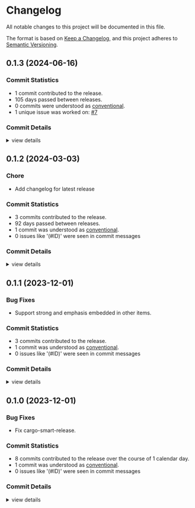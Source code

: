# Changelog

All notable changes to this project will be documented in this file.

The format is based on [Keep a Changelog](https://keepachangelog.com/en/1.0.0/),
and this project adheres to [Semantic Versioning](https://semver.org/spec/v2.0.0.html).

## 0.1.3 (2024-06-16)

### Commit Statistics

<csr-read-only-do-not-edit/>

 - 1 commit contributed to the release.
 - 105 days passed between releases.
 - 0 commits were understood as [conventional](https://www.conventionalcommits.org).
 - 1 unique issue was worked on: [#7](https://github.com/LegNeato/mdbook-typst/issues/7)

### Commit Details

<csr-read-only-do-not-edit/>

<details><summary>view details</summary>

 * **[#7](https://github.com/LegNeato/mdbook-typst/issues/7)**
    - Remove `-v` ([`28b435e`](https://github.com/LegNeato/mdbook-typst/commit/28b435e837ddf871b9b7fb80afc6ff9884f34c9b))
</details>

## 0.1.2 (2024-03-03)

<csr-id-1977f5068194d80566070497ebb58048458669bf/>

### Chore

 - <csr-id-1977f5068194d80566070497ebb58048458669bf/> Add changelog for latest release

### Commit Statistics

<csr-read-only-do-not-edit/>

 - 3 commits contributed to the release.
 - 92 days passed between releases.
 - 1 commit was understood as [conventional](https://www.conventionalcommits.org).
 - 0 issues like '(#ID)' were seen in commit messages

### Commit Details

<csr-read-only-do-not-edit/>

<details><summary>view details</summary>

 * **Uncategorized**
    - Release mdbook-typst v0.1.2 ([`ccd90d0`](https://github.com/LegNeato/mdbook-typst/commit/ccd90d0edcb5fad1eed8b4bf977124cbf009a60b))
    - Add changelog for latest release ([`1977f50`](https://github.com/LegNeato/mdbook-typst/commit/1977f5068194d80566070497ebb58048458669bf))
    - Bump pullup version ([`5f0a664`](https://github.com/LegNeato/mdbook-typst/commit/5f0a664dd823c5f7595a429cd65a8124caf2d30c))
</details>

## 0.1.1 (2023-12-01)

### Bug Fixes

 - <csr-id-d32b0b193ee36289e9ff1460e80c03a2a4c3f980/> Support strong and emphasis embedded in other items.

### Commit Statistics

<csr-read-only-do-not-edit/>

 - 3 commits contributed to the release.
 - 1 commit was understood as [conventional](https://www.conventionalcommits.org).
 - 0 issues like '(#ID)' were seen in commit messages

### Commit Details

<csr-read-only-do-not-edit/>

<details><summary>view details</summary>

 * **Uncategorized**
    - Release mdbook-typst v0.1.1 ([`fe899c6`](https://github.com/LegNeato/mdbook-typst/commit/fe899c626dda62c1131651d0e5b9d9c8ad05ff99))
    - Support strong and emphasis embedded in other items. ([`d32b0b1`](https://github.com/LegNeato/mdbook-typst/commit/d32b0b193ee36289e9ff1460e80c03a2a4c3f980))
    - Fix description grammar. ([`523a016`](https://github.com/LegNeato/mdbook-typst/commit/523a0169f9d199bf9c4c2f6554c8378d1dda01e8))
</details>

## 0.1.0 (2023-12-01)

### Bug Fixes

 - <csr-id-98227ce9d986cd99fae800021bf281f1cf943697/> Fix cargo-smart-release.

### Commit Statistics

<csr-read-only-do-not-edit/>

 - 8 commits contributed to the release over the course of 1 calendar day.
 - 1 commit was understood as [conventional](https://www.conventionalcommits.org).
 - 0 issues like '(#ID)' were seen in commit messages

### Commit Details

<csr-read-only-do-not-edit/>

<details><summary>view details</summary>

 * **Uncategorized**
    - Release mdbook-typst v0.1.0 ([`919891c`](https://github.com/LegNeato/mdbook-typst/commit/919891c16f3dbfa4319d351c517f8eb96937e74a))
    - Add description. ([`8db6a2d`](https://github.com/LegNeato/mdbook-typst/commit/8db6a2d0355e2c787a0cb46f2efb7993141d9a0c))
    - Release mdbook-typst v0.1.0 ([`d0d2d42`](https://github.com/LegNeato/mdbook-typst/commit/d0d2d42b58f48789f600327ead6e0d3c54a4d6ee))
    - Fix cargo-smart-release. ([`98227ce`](https://github.com/LegNeato/mdbook-typst/commit/98227ce9d986cd99fae800021bf281f1cf943697))
    - Add CHANGELOG. ([`8bc1a4c`](https://github.com/LegNeato/mdbook-typst/commit/8bc1a4cee02b13bd2213b4a3a2a737ba6cb00c8a))
    - Exit and output stdout/stderr when typst call fails. ([`7d5b02e`](https://github.com/LegNeato/mdbook-typst/commit/7d5b02e64c863c56e3a9cd7c46aa50bd31519358))
    - Update to new pullup ([`5bed32e`](https://github.com/LegNeato/mdbook-typst/commit/5bed32e3e220ad0616ff778ddc53303f7cfffb27))
    - Initial commit. ([`ea33313`](https://github.com/LegNeato/mdbook-typst/commit/ea333138ae185eb56ad2ebb3ea3faf429022105f))
</details>

